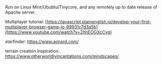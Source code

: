 Run on Linux Mint/Ububtu/Tinycore, and any remotely up to date release of Apache server.

Multiplayer tutorial: [https://javascript.plainenglish.io/develop-your-first-multiplayer-browser-game-io-99931c7d3a5b](https://www.youtube.com/watch?v=2hhEOGXcCvg)

starfinder: https://www.aonsrd.com/

terrain creation inspiration: https://www.otherworldlyincantations.com/mindscapes/

